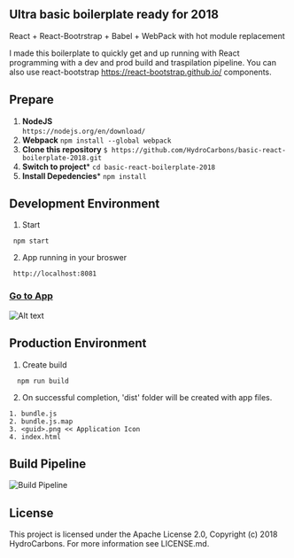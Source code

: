 ## Ultra basic boilerplate ready for 2018
React + React-Bootrstrap + Babel + WebPack with hot module replacement

I made this boilerplate to quickly get and up running with React programming with a dev and prod build and traspilation pipeline. You can also use react-bootstrap https://react-bootstrap.github.io/ components.

## Prepare
1. **NodeJS**  
``` https://nodejs.org/en/download/ ```
2. **Webpack** 
``` npm install --global webpack ```
3. **Clone this repository** 
``` $ https://github.com/HydroCarbons/basic-react-boilerplate-2018.git ```
4. **Switch to project*** 
```cd basic-react-boilerplate-2018```
5. **Install Depedencies*** 
``` npm install ```

## Development Environment

1. Start 
```
 npm start
```

2. App running in your broswer
```
 http://localhost:8081
```

### <a href="http://localhost:8081" target="_blank">Go to App</a>

![Alt text](https://github.com/HydroCarbons/basic-react-boilerplate/blob/master/docs/app.png)

## Production Environment

1. Create build
```
  npm run build
```

2. On successful completion, 'dist' folder will be created with app files.
```
1. bundle.js
2. bundle.js.map
3. <guid>.png << Application Icon
4. index.html 
```

## Build Pipeline

![Build Pipeline](https://github.com/HydroCarbons/basic-react-boilerplate-2018/blob/master/docs/workflow.png)


## License
This project is licensed under the Apache License 2.0, Copyright (c) 2018 HydroCarbons. For more information see LICENSE.md.

